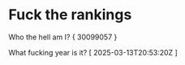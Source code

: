 # Fuck the rankings

Who the hell am I?
{ 30099057 }

What fucking year is it?
[ 2025-03-13T20:53:20Z ]
